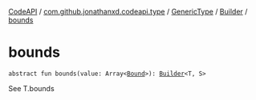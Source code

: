 [CodeAPI](../../../index.md) / [com.github.jonathanxd.codeapi.type](../../index.md) / [GenericType](../index.md) / [Builder](index.md) / [bounds](.)

# bounds

`abstract fun bounds(value: Array<`[`Bound`](../-bound/index.md)`>): `[`Builder`](index.md)`<T, S>`

See T.bounds


